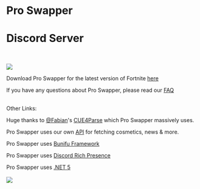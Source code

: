 # Pro Swapper

# Discord Server
<br>

<a href="https://discord.gg/3SsCUa5r9Q"><img src="https://discord.com/api/guilds/703033424541384784/widget.png?style=banner2"></a>

Download Pro Swapper for the latest version of Fortnite [here](https://linkvertise.com/86737/proswapper)

If you have any questions about Pro Swapper, please read our [FAQ](https://github.com/Pro-Swapper/faq/blob/main/README.md)



<br>
Other Links:

Huge thanks to [@Fabian](https://github.com/FabianFG)'s [CUE4Parse](https://github.com/FabianFG/CUE4Parse) which Pro Swapper massively uses.

Pro Swapper uses our own [API](https://github.com/Pro-Swapper/api) for fetching cosmetics, news & more.

Pro Swapper uses [Bunifu Framework](https://bunifuframework.com/)

Pro Swapper uses [Discord Rich Presence](https://github.com/discord/discord-rpc)

Pro Swapper uses [.NET 5](https://dotnet.microsoft.com/download/dotnet/thank-you/runtime-desktop-5.0.7-windows-x64-installer)
<br>
<br>
<a href="https://discord.gg/3SsCUa5r9Q"><img src="https://i.imgur.com/mEZB9JP.png"></a>
